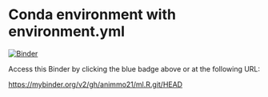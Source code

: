 # Conda environment with environment.yml

[![Binder](http://mybinder.org/badge_logo.svg)](
https://mybinder.org/v2/gh/animmo21/ml.R.git/HEAD)


Access this Binder by clicking the blue badge above or at the following URL:

https://mybinder.org/v2/gh/animmo21/ml.R.git/HEAD

